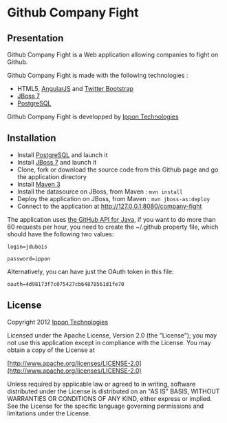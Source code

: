 Github Company Fight
====================

Presentation
------------------

Github Company Fight is a Web application allowing companies to fight on Github.

Github Company Fight is made with the following technologies :

- HTML5, [AngularJS](http://angularjs.org/) and [Twitter Bootstrap](http://twitter.github.com/bootstrap/)
- [JBoss 7](http://www.jboss.org/jbossas)
- [PostgreSQL](http://www.postgresql.org/)

Github Company Fight is developped by [Ippon Technologies](http://www.ippon.fr)

Installation
----------------

- Install [PostgreSQL](http://www.postgresql.org/) and launch it
- Install [JBoss 7](http://www.jboss.org/jbossas) and launch it
- Clone, fork or download the source code from this Github page and go the application directory
- Install [Maven 3](http://maven.apache.org/)
- Install the datasource on JBoss, from Maven : `mvn install`
- Deploy the application on JBoss, from Maven : `mvn jboss-as:deploy`
- Connect to the application at http://127.0.0.1:8080/company-fight

The application uses [the GitHub API for Java](http://github-api.kohsuke.org/), if you want to do more than 60
requests per hour, you need to create the ~/.github property file, which should have the following two values:

`login=jdubois`

`password=ippon`

Alternatively, you can have just the OAuth token in this file:

`
oauth=4d98173f7c075427cb64878561d1fe70
`

License
-------

Copyright 2012 [Ippon Technologies](http://www.ippon.fr)

Licensed under the Apache License, Version 2.0 (the "License");
you may not use this application except in compliance with the License.
You may obtain a copy of the License at

[http://www.apache.org/licenses/LICENSE-2.0](http://www.apache.org/licenses/LICENSE-2.0)

Unless required by applicable law or agreed to in writing, software
distributed under the License is distributed on an "AS IS" BASIS,
WITHOUT WARRANTIES OR CONDITIONS OF ANY KIND, either express or implied.
See the License for the specific language governing permissions and
limitations under the License.
